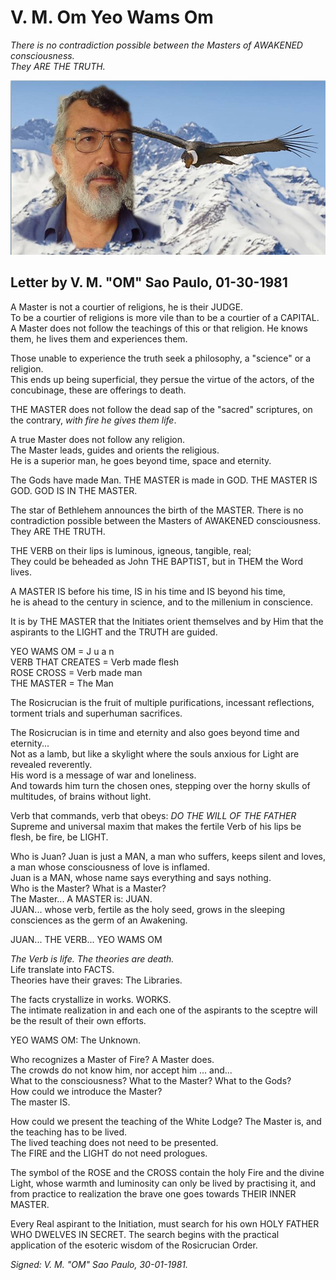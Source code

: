 # V. M. Om Yeo Wams Om

_There is no contradiction possible between the Masters of AWAKENED consciousness.  
They ARE THE TRUTH._ 

![Master with kondor](/assets/img/master_with_kondor_snow.jpg)

## Letter by V. M. "OM" Sao Paulo, 01-30-1981

A Master is not a courtier of religions, he is their JUDGE.  
To be a courtier of religions is more vile than to be a courtier of a CAPITAL.  
A Master does not follow the teachings of this or that religion. He knows them, he lives them and experiences them.  

Those unable to experience the truth seek a philosophy, a "science" or a religion.  
This ends up being superficial, they persue the virtue of the actors, of the concubinage, these are offerings to death.  

THE MASTER does not follow the dead sap of the "sacred" scriptures, on the contrary, _with fire he gives them life_.  

A true Master does not follow any religion.  
The Master leads, guides and orients the religious.  
He is a superior man, he goes beyond time, space and eternity.  

The Gods have made Man. THE MASTER is made in GOD. THE MASTER IS GOD. GOD IS IN THE MASTER.  

The star of Bethlehem announces the birth of the MASTER. There is no contradiction possible between the Masters of AWAKENED consciousness.  
They ARE THE TRUTH.  

THE VERB on their lips is luminous, igneous, tangible, real;  
They could be beheaded as John THE BAPTIST, but in THEM the Word lives.  

A MASTER IS before his time, IS in his time and IS beyond his time,  
he is ahead to the century in science, and to the millenium in conscience.  

It is by THE MASTER that the Initiates orient themselves and by Him that the aspirants to the LIGHT and the TRUTH are guided.  

YEO WAMS OM = J u a n  
VERB THAT CREATES = Verb made flesh  
ROSE CROSS = Verb made man  
THE MASTER = The Man  

The Rosicrucian is the fruit of multiple purifications, incessant reflections, torment trials and superhuman sacrifices.  

The Rosicrucian is in time and eternity and also goes beyond time and eternity...  
Not as a lamb, but like a skylight where the souls anxious for Light are revealed reverently.  
His word is a message of war and loneliness.  
And towards him turn the chosen ones, stepping over the horny skulls of multitudes, of brains without light.  

Verb that commands, verb that obeys:
_DO THE WILL OF THE FATHER_  
Supreme and universal maxim that makes the fertile Verb of his lips be flesh, be fire, be LIGHT.

Who is Juan? Juan is just a MAN, a man who suffers, keeps silent and loves, a man whose consciousness of love is inflamed.  
Juan is a MAN, whose name says everything and says nothing.  
Who is the Master? What is a Master?  
The Master... A MASTER is: JUAN.  
JUAN... whose verb, fertile as the holy seed, grows in the sleeping consciences as the germ of an Awakening.  

JUAN... THE VERB... YEO WAMS OM  

_The Verb is life. The theories are death._  
Life translate into FACTS.  
Theories have their graves: The Libraries.  

The facts crystallize in works. WORKS.  
The intimate realization in and each one of the aspirants to the sceptre will be the result of their own efforts.  

YEO WAMS OM: The Unknown.  

Who recognizes a Master of Fire? A Master does.  
The crowds do not know him, nor accept him ... and...  
What to the consciousness? What to the Master? What to the Gods?  
How could we introduce the Master?  
The master IS.

How could we present the teaching of the White Lodge?
The Master is, and the teaching has to be lived.  
The lived teaching does not need to be presented.  
The FIRE and the LIGHT do not need prologues.  

The symbol of the ROSE and the CROSS contain the holy Fire and the divine Light, whose warmth and luminosity can only be lived by practising it, and from practice to realization the brave one goes towards THEIR INNER MASTER.  

Every Real aspirant to the Initiation, must search for his own HOLY FATHER WHO DWELVES IN SECRET. The search begins with the practical application of the esoteric wisdom of the Rosicrucian Order.  

_Signed: V. M. "OM" Sao Paulo, 30-01-1981._  
